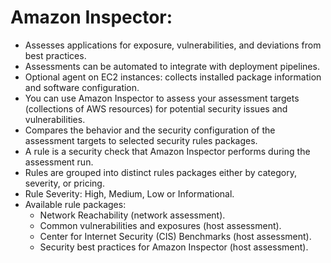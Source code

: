 # Amazon Inspector:
- Assesses applications for exposure, vulnerabilities, and deviations from best practices.
- Assessments can be automated to integrate with deployment pipelines.
- Optional agent on EC2 instances: collects installed package information and software configuration.
- You can use Amazon Inspector to assess your assessment targets (collections of AWS resources) for potential security issues and vulnerabilities.
- Compares the behavior and the security configuration of the assessment targets to selected security rules packages. 
- A rule is a security check that Amazon Inspector performs during the assessment run.
- Rules are grouped into distinct rules packages either by category, severity, or pricing.
- Rule Severity: High, Medium, Low or Informational.
- Available rule packages:
	- Network Reachability (network assessment).
	- Common vulnerabilities and exposures (host assessment).
	- Center for Internet Security (CIS) Benchmarks (host assessment).
	- Security best practices for Amazon Inspector (host assessment).